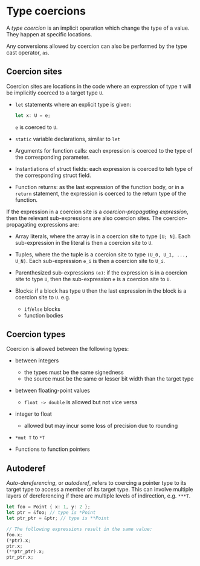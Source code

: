 # Type coercions

A _type coercion_ is an implicit operation which change the type of a value. They happen at specific locations.

Any conversions allowed by coercion can also be performed by the type cast operator, `as`.

## Coercion sites

Coercion sites are locations in the code where an expression of type `T` will be implicitly coerced to a target type `U`.

- `let` statements where an explicit type is given:
    ```rust
    let x: U = e;
    ```
    `e` is coerced to `U`.

- `static` variable declarations, similar to `let`

- Arguments for function calls: each expression is coerced to the type of the corresponding parameter.

- Instantiations of struct fields: each expression is coerced to teh type of the corresponding struct field.

- Function returns: as the last expression of the function body, or in a `return` statement, the expression is coerced to the return type of the function.

If the expression in a coercion site is a _coercion-propagating expression_, then the relevant sub-expressions are also coercion sites. The coercion-propagating expressions are:

- Array literals, where the array is in a coercion site to type `[U; N]`. Each sub-expression in the literal is then a coercion site to `U`.

- Tuples, where the the tuple is a coercion site to type `(U_0, U_1, ..., U_N)`. Each sub-expression `e_i` is then a coercion site to `U_i`.

- Parenthesized sub-expressions `(e)`: if the expression is in a coercion site to type `U`, then the sub-expression `e` is a coercion site to `U`.

- Blocks: if a block has type `U` then the last expression in the block is a coercion site to `U`. e.g.
    - `if`/`else` blocks
    - function bodies

## Coercion types

Coercion is allowed between the following types:

- between integers
    - the types must be the same signedness
    - the source must be the same or lesser bit width than the target type
- between floating-point values
    - `float -> double` is allowed but not vice versa
- integer to float
    - allowed but may incur some loss of precision due to rounding

- `*mut T` to `*T`

- Functions to function pointers

## Autoderef

_Auto-dereferencing_, or _autoderef_, refers to coercing a pointer type to its target type to access a member of its target type. This can involve multiple layers of dereferencing if there are multiple levels of indirection, e.g. `***T`.

```rust
let foo = Point { x: 1, y: 2 };
let ptr = &foo; // type is *Point
let ptr_ptr = &ptr; // type is **Point

// The following expressions result in the same value:
foo.x;
(*ptr).x;
ptr.x;
(**ptr_ptr).x;
ptr_ptr.x;
```
